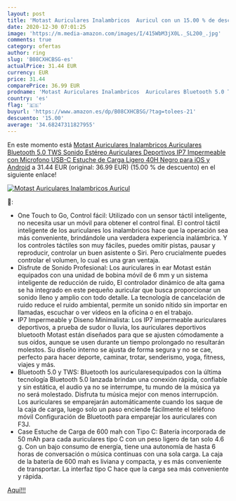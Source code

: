 ```yaml
---
layout: post
title: 'Motast Auriculares Inalambricos  Auricul con un 15.00 % de descuento'
date: 2020-12-30 07:01:25
image: 'https://m.media-amazon.com/images/I/415WbM3jX0L._SL200_.jpg'
comments: true
category: ofertas
author: ring
slug: 'B08CXHCBSG-es'
actualPrice: 31.44 EUR
currency: EUR
price: 31.44
comparePrice: 36.99 EUR
prodname: 'Motast Auriculares Inalambricos  Auriculares Bluetooth 5.0 TWS Sonido Estéreo  Auriculares Deportivos IP7 Impermeable con Microfono  USB-C Estuche de Carga Ligero  40H  Negro  para iOS y Android'
country: 'es'
flag: '🇪🇸'
buyurl: 'https://www.amazon.es/dp/B08CXHCBSG/?tag=tolees-21'
descuento: '15.00'
average: '34.68247311827955'
---
```


En este momento está [Motast Auriculares Inalambricos  Auriculares Bluetooth 5.0 TWS Sonido Estéreo  Auriculares Deportivos IP7 Impermeable con Microfono  USB-C Estuche de Carga Ligero  40H  Negro  para iOS y Android](https://www.amazon.es/dp/B08CXHCBSG/?tag=tolees-21) a 31.44 EUR (original: 36.99 EUR) (15.00 %  de descuento) en el siguiente enlace!

[![Motast Auriculares Inalambricos  Auricul](https://m.media-amazon.com/images/I/415WbM3jX0L._SL200_.jpg)](https://www.amazon.es/dp/B08CXHCBSG/?tag=tolees-21)

🔎:

- One Touch to Go, Control fácil: Utilizado con un sensor táctil inteligente, no necesita usar un móvil para obtener el control final. El control táctil inteligente de los auriculares los inalambricos hace que la operación sea más conveniente, brindándole una verdadera experiencia inalámbrica. Y los controles táctiles son muy fáciles, puedes omitir pistas, pausar y reproducir, controlar un buen asistente o Siri. Pero crucialmente puedes controlar el volumen, lo cual es una gran ventaja.
- Disfrute de Sonido Profesional: Los auriculares in ear Motast están equipados con una unidad de bobina móvil de 6 mm y un sistema inteligente de reducción de ruido, El controlador dinámico de alta gama se ha integrado en este pequeño auricular que busca proporcionar un sonido lleno y amplio con todo detalle. La tecnología de cancelación de ruido reduce el ruido ambiental, permite un sonido nítido sin importar en llamadas, escuchar o ver vídeos en la oficina o en el trabajo.
- IP7 Impermeable y Diseno Minimalista: Los IP7 impermeable auriculares deportivos, a prueba de sudor o lluvia, los auriculares deportivos bluetooth Motast están diseñados para que se ajusten cómodamente a sus oídos, aunque se usen durante un tiempo prolongado no resultarán molestos. Su diseño interno se ajusta de forma segura y no se cae, perfecto para hacer deporte, caminar, trotar, senderismo, yoga, fitness, viajes y más.
- Bluetooth 5.0 y TWS: Bluetooth los auricularesequipados con la última tecnología Bluetooth 5.0 lanzada brindan una conexión rápida, confiable y sin estática, el audio ya no se interrumpe, tu mundo de la música ya no será molestado. Disfruta tu música mejor con menos interrupción. Los auriculares se emparejarán automáticamente cuando los saque de la caja de carga, luego solo un paso enciende fácilmente el teléfono móvil Configuración de Bluetooth para emparejar los auriculares con F3J.
- Case Estuche de Carga de 600 mah con Tipo C: Batería incorporada de 50 mAh para cada auriculares tipo C con un peso ligero de tan solo 4.6 g. Con un bajo consumo de energía, tiene una autonomía de hasta 6 horas de conversación o música continuas con una sola carga. La caja de la batería de 600 mah es liviana y compacta, y es más conveniente de transportar. La interfaz tipo C hace que la carga sea más conveniente y rápida.

[Aquí!!!](https://www.amazon.es/dp/B08CXHCBSG/?tag=tolees-21)

